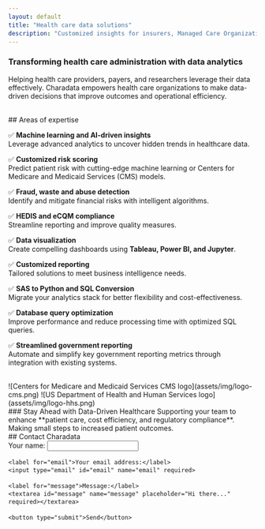 ```yaml
---
layout: default
title: "Health care data solutions"
description: "Customized insights for insurers, Managed Care Organizations, Accountable Care Organizations and Medicare Advantage Plans."
---
```


### Transforming health care administration with data analytics

Helping health care providers, payers, and researchers leverage their data effectively. Charadata empowers health care organizations to make data-driven decisions that improve outcomes and operational efficiency.

<br>
## Areas of expertise

✅ **Machine learning and AI-driven insights**  
Leverage advanced analytics to uncover hidden trends in healthcare data.  

✅ **Customized risk scoring**  
Predict patient risk with cutting-edge machine learning or Centers for Medicare and Medicaid Services (CMS) models.  

✅ **Fraud, waste and abuse detection**  
Identify and mitigate financial risks with intelligent algorithms.  

✅ **HEDIS and eCQM compliance**  
Streamline reporting and improve quality measures.  

✅ **Data visualization**  
Create compelling dashboards using **Tableau, Power BI, and Jupyter**.  

✅ **Customized reporting**  
Tailored solutions to meet business intelligence needs.  

✅ **SAS to Python and SQL Conversion**  
Migrate your analytics stack for better flexibility and cost-effectiveness.  

✅ **Database query optimization**  
Improve performance and reduce processing time with optimized SQL queries.  

✅ **Streamlined government reporting**  
Automate and simplify key government reporting metrics through integration with existing systems. 

<br>
![Centers for Medicare and Medicaid Services CMS logo](assets/img/logo-cms.png) ![US Department of Health and Human Services logo](assets/img/logo-hhs.png)  

<br>
### Stay Ahead with Data-Driven Healthcare
Supporting your team to enhance **patient care, cost efficiency, and regulatory compliance**. Making small steps to increased patient outcomes.  

<br>
<a id="contact"></a>
## Contact Charadata

<form action="https://formspree.io/f/manqgkwv" method="POST">
    <label for="name">Your name:</label>
    <input type="text" id="name" name="name" required>

    <label for="email">Your email address:</label>
    <input type="email" id="email" name="email" required>

    <label for="message">Message:</label>
    <textarea id="message" name="message" placeholder="Hi there..." required></textarea>

    <button type="submit">Send</button>
</form>
